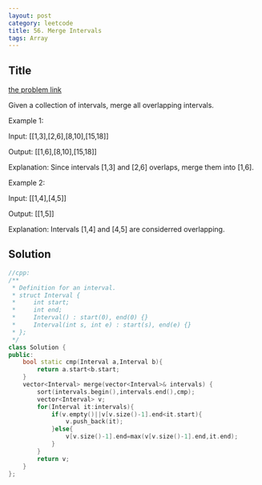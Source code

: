 ```yaml
---
layout: post
category: leetcode
title: 56. Merge Intervals
tags: Array
---
```

## Title
[the problem link](https://leetcode.com/problems/merge-intervals/description/)

Given a collection of intervals, merge all overlapping intervals.

Example 1:

Input: [[1,3],[2,6],[8,10],[15,18]]

Output: [[1,6],[8,10],[15,18]]

Explanation: Since intervals [1,3] and [2,6] overlaps, merge them into [1,6].

Example 2:

Input: [[1,4],[4,5]]

Output: [[1,5]]

Explanation: Intervals [1,4] and [4,5] are considerred overlapping.

## Solution
```c++
//cpp:
/**
 * Definition for an interval.
 * struct Interval {
 *     int start;
 *     int end;
 *     Interval() : start(0), end(0) {}
 *     Interval(int s, int e) : start(s), end(e) {}
 * };
 */
class Solution {
public:
    bool static cmp(Interval a,Interval b){
        return a.start<b.start;
    }
    vector<Interval> merge(vector<Interval>& intervals) {
        sort(intervals.begin(),intervals.end(),cmp);
        vector<Interval> v;
        for(Interval it:intervals){
            if(v.empty()||v[v.size()-1].end<it.start){
                v.push_back(it);
            }else{
                v[v.size()-1].end=max(v[v.size()-1].end,it.end);
            }
        }
        return v;
    }
};
```
